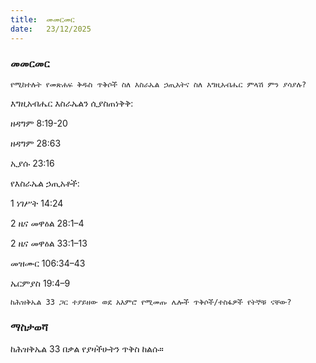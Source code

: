 ```yaml
---
title:  መመርመር
date:   23/12/2025
---
```


### መመርመር

`የሚከተሉት የመጽሐፍ ቅዱስ ጥቅሶች ስለ እስራኤል ኃጢአትና ስለ እግዚአብሔር ምላሽ ምን ያሳያሉ?`

እግዚአብሔር እስራኤልን ሲያስጠነቅቅ: 

ዘዳግም 8:19-20 

ዘዳግም 28:63 

ኢያሱ 23:16

የእስራኤል ኃጢአቶች: 

1 ነገሥት 14:24 

2 ዜና መዋዕል 28:1–4 

2 ዜና መዋዕል 33:1–13 

መዝሙር 106:34–43 

ኤርምያስ 19:4–9

`ከሕዝቅኤል 33 ጋር ተያይዘው ወደ አእምሮ የሚመጡ ሌሎች ጥቅሶች/ተስፋዎች የትኞቹ ናቸው?`

### ማስታወሻ

ከሕዝቅኤል 33 በቃል የያዛችሁትን ጥቅስ ከልሱ።